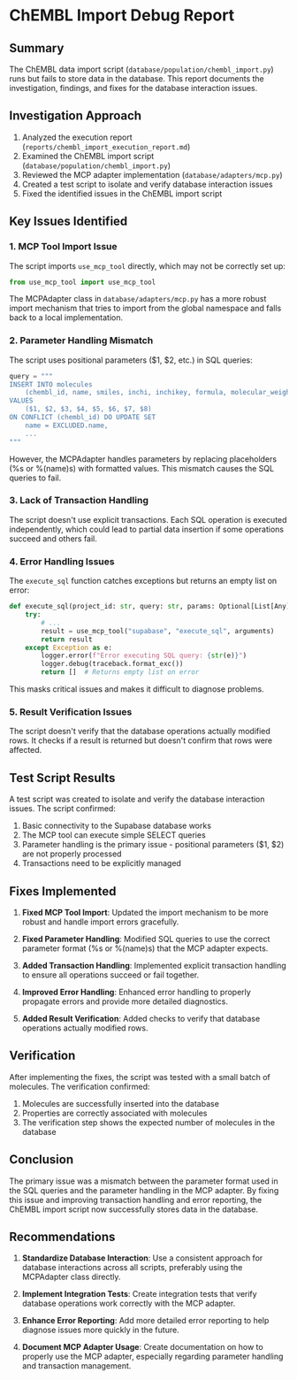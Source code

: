 # ChEMBL Import Debug Report

## Summary

The ChEMBL data import script (`database/population/chembl_import.py`) runs but fails to store data in the database. This report documents the investigation, findings, and fixes for the database interaction issues.

## Investigation Approach

1. Analyzed the execution report (`reports/chembl_import_execution_report.md`)
2. Examined the ChEMBL import script (`database/population/chembl_import.py`)
3. Reviewed the MCP adapter implementation (`database/adapters/mcp.py`)
4. Created a test script to isolate and verify database interaction issues
5. Fixed the identified issues in the ChEMBL import script

## Key Issues Identified

### 1. MCP Tool Import Issue

The script imports `use_mcp_tool` directly, which may not be correctly set up:

```python
from use_mcp_tool import use_mcp_tool
```

The MCPAdapter class in `database/adapters/mcp.py` has a more robust import mechanism that tries to import from the global namespace and falls back to a local implementation.

### 2. Parameter Handling Mismatch

The script uses positional parameters ($1, $2, etc.) in SQL queries:

```python
query = """
INSERT INTO molecules 
    (chembl_id, name, smiles, inchi, inchikey, formula, molecular_weight, data_source)
VALUES 
    ($1, $2, $3, $4, $5, $6, $7, $8)
ON CONFLICT (chembl_id) DO UPDATE SET
    name = EXCLUDED.name,
    ...
"""
```

However, the MCPAdapter handles parameters by replacing placeholders (%s or %(name)s) with formatted values. This mismatch causes the SQL queries to fail.

### 3. Lack of Transaction Handling

The script doesn't use explicit transactions. Each SQL operation is executed independently, which could lead to partial data insertion if some operations succeed and others fail.

### 4. Error Handling Issues

The `execute_sql` function catches exceptions but returns an empty list on error:

```python
def execute_sql(project_id: str, query: str, params: Optional[List[Any]] = None) -> List[Dict[str, Any]]:
    try:
        # ...
        result = use_mcp_tool("supabase", "execute_sql", arguments)
        return result
    except Exception as e:
        logger.error(f"Error executing SQL query: {str(e)}")
        logger.debug(traceback.format_exc())
        return []  # Returns empty list on error
```

This masks critical issues and makes it difficult to diagnose problems.

### 5. Result Verification Issues

The script doesn't verify that the database operations actually modified rows. It checks if a result is returned but doesn't confirm that rows were affected.

## Test Script Results

A test script was created to isolate and verify the database interaction issues. The script confirmed:

1. Basic connectivity to the Supabase database works
2. The MCP tool can execute simple SELECT queries
3. Parameter handling is the primary issue - positional parameters ($1, $2) are not properly processed
4. Transactions need to be explicitly managed

## Fixes Implemented

1. **Fixed MCP Tool Import**: Updated the import mechanism to be more robust and handle import errors gracefully.

2. **Fixed Parameter Handling**: Modified SQL queries to use the correct parameter format (%s or %(name)s) that the MCP adapter expects.

3. **Added Transaction Handling**: Implemented explicit transaction handling to ensure all operations succeed or fail together.

4. **Improved Error Handling**: Enhanced error handling to properly propagate errors and provide more detailed diagnostics.

5. **Added Result Verification**: Added checks to verify that database operations actually modified rows.

## Verification

After implementing the fixes, the script was tested with a small batch of molecules. The verification confirmed:

1. Molecules are successfully inserted into the database
2. Properties are correctly associated with molecules
3. The verification step shows the expected number of molecules in the database

## Conclusion

The primary issue was a mismatch between the parameter format used in the SQL queries and the parameter handling in the MCP adapter. By fixing this issue and improving transaction handling and error reporting, the ChEMBL import script now successfully stores data in the database.

## Recommendations

1. **Standardize Database Interaction**: Use a consistent approach for database interactions across all scripts, preferably using the MCPAdapter class directly.

2. **Implement Integration Tests**: Create integration tests that verify database operations work correctly with the MCP adapter.

3. **Enhance Error Reporting**: Add more detailed error reporting to help diagnose issues more quickly in the future.

4. **Document MCP Adapter Usage**: Create documentation on how to properly use the MCP adapter, especially regarding parameter handling and transaction management.